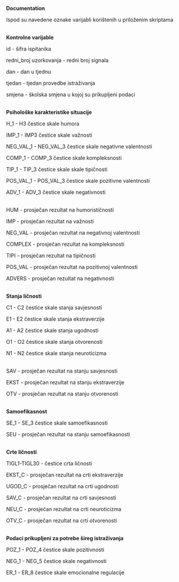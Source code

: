 <br><strong>Documentation</strong><br> 

Ispod su navedene oznake varijabli korištenih u priloženim skriptama 

<p><br><strong>Kontrolne varijable<br></strong><p>

id - šifra ispitanika 

redni_broj uzorkovanja - redni broj signala 

dan - dan u tjednu 

tjedan - tjedan provedbe istraživanja 

smjena - školska smjena u kojoj su prikupljeni podaci


<p><br><strong>Psihološke karakteristike situacije<br></strong><p>

H_1 - H3 čestice skale humora 

IMP_1 - IMP3 čestice skale važnosti 

NEG_VAL_1 - NEG_VAL_3 čestice skale negativne valentnosti 

COMP_1 - COMP_3 čestice skale kompleksnosti 

TIP_1 - TIP_3 čestice skale skale tipičnosti  

POS_VAL_1 - POS_VAL_3 čestice skale pozitivne valentnosti 

ADV_1 - ADV_3 čestice skale negativnosti
  
<p><br>HUM - prosječan rezultat na humorističnosti<br><p>

IMP - prosječan rezultat na važnosti 

NEG_VAL - prosječan rezultat na negativnoj valentnosti 

COMPLEX - prosječan rezultat na kompleksnosti 

TIPI - prosječan rezultat na tipičnosti  

POS_VAL - prosječan rezultat na pozitivnoj valentnosti  

ADVERS - prosječan rezultat na negativnosti 

<p><br><strong>Stanja ličnosti<br></strong><p>  

C1 - C2 čestice skale stanja savjesnosti 

E1 - E2 čestice skale stanja ekstraverzije 

A1 - A2 čestice skale stanja ugodnosti 

O1 - O2 čestice skale stanja otvorenosti  

N1 - N2 čestice skale stanja neuroticizma   

<p><br>SAV - prosječan rezultat na stanju savjesnosti<br><p>    

EKST -  prosječan rezultat na stanju ekstraverzije  

OTV - prosječan rezultat na stanju otvorenosti    

<p><br><strong>Samoefikasnost<br></strong><p>      

SE_1 - SE_3 čestice skale samoefikasnosti 

SEU - prosječan rezultat na stanju samoefikasnosti  

<p><br><strong>Crte ličnosti<br></strong><p>   

TIGL1-TIGL30 - čestice crta ličnosti 

EKST_C - prosječan rezultat na crti ekstraverzije 

UGOD_C - prosječan rezultat na crti ugodnosti 

SAV_C - prosječan rezultat na crti savjesnosti 

NEU_C - prosječan rezultat na crti neuroticizma 

OTV_C - prosječan rezultat na crti otvorenosti 

<p><br><strong>Podaci prikupljeni za potrebe šireg istraživanja<br></strong><p>    

POZ_1 - POZ_4 čestice skale pozitivnosti 

NEG_1 - NEG_5 čestice skale negativnosti 

ER_1 - ER_8 čestice skale emocionalne regulacije 



